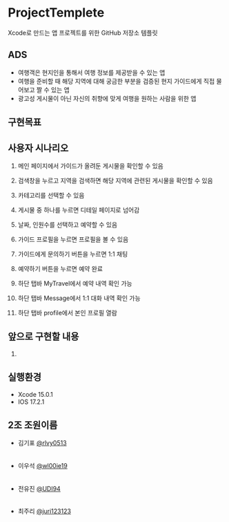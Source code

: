 # ProjectTemplete
Xcode로 만드는 앱 프로젝트를 위한 GitHub 저장소 템플릿

## ADS
* 여행객은 현지인을 통해서 여행 정보를 제공받을 수 있는 앱
* 여행을 준비할 때 해당 지역에 대해 궁금한 부분을 검증된 현지 가이드에게 직접 물어보고 짤 수 있는 앱
* 광고성 게시물이 아닌 자신의 취향에 맞게 여행을 원하는 사람을 위한 앱


## 구현목표



## 사용자 시나리오
1. 메인 페이지에서 가이드가 올려둔 게시물을 확인할 수 있음 
2. 검색창을 누르고 지역을 검색하면 해당 지역에 관련된 게시물을 확인할 수 있음 
3. 카테고리를 선택할 수 있음 
4. 게시물 중 하나를 누르면 디테일 페이지로 넘어감 
5. 날짜, 인원수를 선택하고 예약할 수 있음 
6. 가이드 프로필을 누르면 프로필을 볼 수 있음 
7. 가이드에게 문의하기 버튼을 누르면 1:1 채팅
8. 예약하기 버튼을 누르면 예약 완료

9. 하단 탭바 MyTravel에서 예약 내역 확인 가능

10. 하단 탭바 Message에서 1:1 대화 내역 확인 가능

11. 하단 탭바 profile에서 본인 프로필 열람



## 앞으로 구현할 내용
1.
## 실행환경
- Xcode 15.0.1
- IOS 17.2.1

## 2조 조원이름
- 김기표 [@rlvy0513](https://github.com/rlvy0513)
######
- 이우석 [@wl00ie19](https://github.com/wl00ie19)
######
- 전유진 [@UDI94](https://github.com/UDI94)
######
- 최주리 [@juri123123](https://github.com/juri123123)

